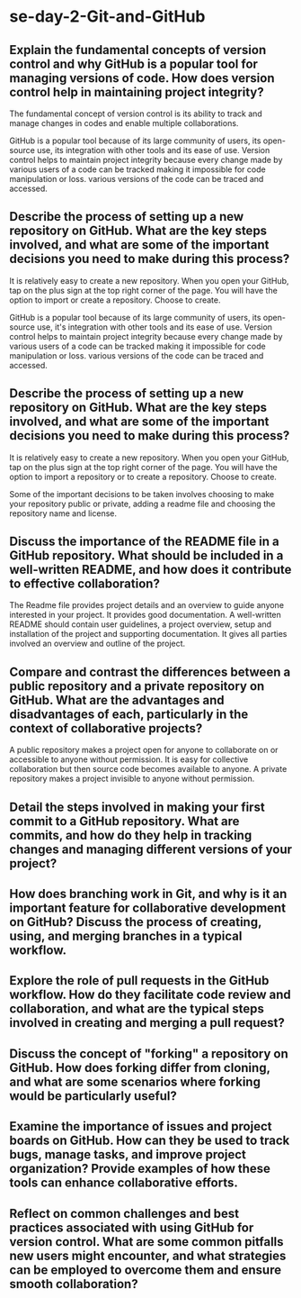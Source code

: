 # se-day-2-Git-and-GitHub
## Explain the fundamental concepts of version control and why GitHub is a popular tool for managing versions of code. How does version control help in maintaining project integrity?
The fundamental concept of version control is its ability to track and manage changes in codes and enable multiple collaborations. 

GitHub is a popular tool because of its large community of users, its open-source use, its integration with other tools and its ease of use. 
Version control helps to maintain project integrity because every change made by various users of a code can be tracked making it impossible for code manipulation or loss. various versions of the code can be traced and accessed.

## Describe the process of setting up a new repository on GitHub. What are the key steps involved, and what are some of the important decisions you need to make during this process?
It is relatively easy to create a new repository. When you open your GitHub, tap on the plus sign at the top right corner of the page. You will have the option to import or create a repository. Choose to create.

GitHub is a popular tool because of its large community of users, its open-source use, it's integration with other tools and its ease of use. 
Version control helps to maintain project integrity because every change made by various users of a code can be tracked making it impossible for code manipulation or loss. various versions of the code can be traced and accessed.

## Describe the process of setting up a new repository on GitHub. What are the key steps involved, and what are some of the important decisions you need to make during this process?
It is relatively easy to create a new repository. When you open your GitHub, tap on the plus sign at the top right corner of the page. You will have the option to import a repository or to create a repository. Choose to create.

Some of the important decisions to be taken involves choosing to make your repository public or private, adding a readme file and choosing the repository name and license. 

## Discuss the importance of the README file in a GitHub repository. What should be included in a well-written README, and how does it contribute to effective collaboration?
The Readme file provides project details and an overview to guide anyone interested in your project. It provides good documentation. A well-written README should contain user guidelines, a project overview, setup and installation of the project and supporting documentation.
It gives all parties involved an overview and outline of the project.

## Compare and contrast the differences between a public repository and a private repository on GitHub. What are the advantages and disadvantages of each, particularly in the context of collaborative projects?
A public repository makes a project open for anyone to collaborate on or accessible to anyone without permission. It is easy for collective collaboration but then source code becomes available to anyone. 
A private repository makes a project invisible to anyone without permission. 

## Detail the steps involved in making your first commit to a GitHub repository. What are commits, and how do they help in tracking changes and managing different versions of your project?

## How does branching work in Git, and why is it an important feature for collaborative development on GitHub? Discuss the process of creating, using, and merging branches in a typical workflow.

## Explore the role of pull requests in the GitHub workflow. How do they facilitate code review and collaboration, and what are the typical steps involved in creating and merging a pull request?

## Discuss the concept of "forking" a repository on GitHub. How does forking differ from cloning, and what are some scenarios where forking would be particularly useful?

## Examine the importance of issues and project boards on GitHub. How can they be used to track bugs, manage tasks, and improve project organization? Provide examples of how these tools can enhance collaborative efforts.

## Reflect on common challenges and best practices associated with using GitHub for version control. What are some common pitfalls new users might encounter, and what strategies can be employed to overcome them and ensure smooth collaboration?
